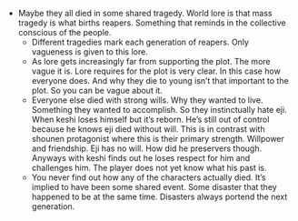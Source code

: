 - Maybe they all died in some shared tragedy. World lore is that mass tragedy is what births reapers. Something that reminds in the collective conscious of the people. 
	- Different tragedies mark each generation of reapers. Only vagueness is given to this lore. 
	- As lore gets increasingly far from supporting the plot. The more vague it is. Lore requires for the plot is very clear. In this case how everyone does. And why they die to young isn’t that important to the plot. So you can be vague about it. 
	- Everyone else died with strong wills. Why they wanted to live. Something they wanted to accomplish. So they instinctually hate eji. When keshi loses himself but it’s reborn. He’s still out of control because he knows eji died without will. This is in contrast with shounen protagonist where this is their primary strength. Willpower and friendship. Eji has no will. How did he preservers though. Anyways with keshi finds out he loses respect for him and challenges him. The player does not yet know what his past is. 
	- You never find out how any of the characters actually died. It’s implied to have been some shared event. Some disaster that they happened to be at the same time. Disasters always portend the next generation. 